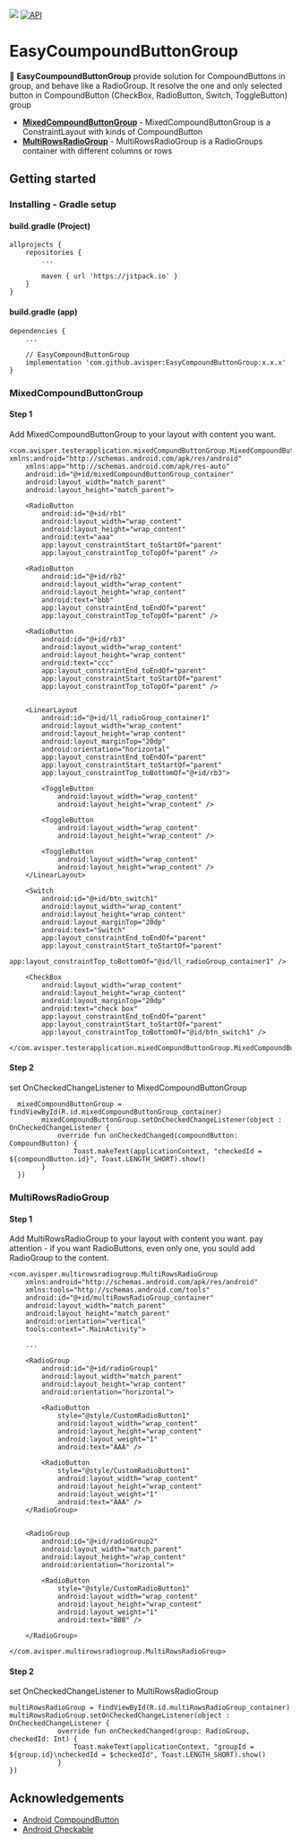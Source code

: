 [![](https://jitpack.io/v/avisper/EasyCompoundButtonGroup.svg)](https://jitpack.io/#avisper/EasyCompoundButtonGroup) [![API](https://img.shields.io/badge/API-14%2B-brightgreen.svg?style=flat)](https://android-arsenal.com/api?level=14)


# EasyCoumpoundButtonGroup

:vertical_traffic_light: **EasyCoumpoundButtonGroup** provide solution for CompoundButtons in group, and behave like a RadioGroup. It resolve the one and only selected button in CompoundButton (CheckBox, RadioButton, Switch, ToggleButton) group


* [**MixedCompoundButtonGroup**](#MixedCompoundButtonGroup) - MixedCompoundButtonGroup is a ConstraintLayout with kinds of CompoundButton
* [**MultiRowsRadioGroup**](#MultiRowsRadioGroup) - MultiRowsRadioGroup is a RadioGroups container with different columns or rows


<!-- GETTING STARTED -->
## Getting started

### Installing - Gradle setup

#### build.gradle (Project)
```
allprojects {
    repositories {
        ...
        
        maven { url 'https://jitpack.io' }
    }
}
```

#### build.gradle (app)
```
dependencies {
    ...
    
    // EasyCompoundButtonGroup
    implementation 'com.github.avisper:EasyCompoundButtonGroup:x.x.x'
}
```



### MixedCompoundButtonGroup
#### Step 1
Add MixedCompoundButtonGroup to your layout with content you want.

```
<com.avisper.testerapplication.mixedCompundButtonGroup.MixedCompoundButtonGroup xmlns:android="http://schemas.android.com/apk/res/android"
    xmlns:app="http://schemas.android.com/apk/res-auto"
    android:id="@+id/mixedCompoundButtonGroup_container"
    android:layout_width="match_parent"
    android:layout_height="match_parent">

    <RadioButton
        android:id="@+id/rb1"
        android:layout_width="wrap_content"
        android:layout_height="wrap_content"
        android:text="aaa"
        app:layout_constraintStart_toStartOf="parent"
        app:layout_constraintTop_toTopOf="parent" />

    <RadioButton
        android:id="@+id/rb2"
        android:layout_width="wrap_content"
        android:layout_height="wrap_content"
        android:text="bbb"
        app:layout_constraintEnd_toEndOf="parent"
        app:layout_constraintTop_toTopOf="parent" />

    <RadioButton
        android:id="@+id/rb3"
        android:layout_width="wrap_content"
        android:layout_height="wrap_content"
        android:text="ccc"
        app:layout_constraintEnd_toEndOf="parent"
        app:layout_constraintStart_toStartOf="parent"
        app:layout_constraintTop_toTopOf="parent" />


    <LinearLayout
        android:id="@+id/ll_radioGroup_container1"
        android:layout_width="wrap_content"
        android:layout_height="wrap_content"
        android:layout_marginTop="20dp"
        android:orientation="horizontal"
        app:layout_constraintEnd_toEndOf="parent"
        app:layout_constraintStart_toStartOf="parent"
        app:layout_constraintTop_toBottomOf="@+id/rb3">

        <ToggleButton
            android:layout_width="wrap_content"
            android:layout_height="wrap_content" />

        <ToggleButton
            android:layout_width="wrap_content"
            android:layout_height="wrap_content" />

        <ToggleButton
            android:layout_width="wrap_content"
            android:layout_height="wrap_content" />
    </LinearLayout>

    <Switch
        android:id="@+id/btn_switch1"
        android:layout_width="wrap_content"
        android:layout_height="wrap_content"
        android:layout_marginTop="20dp"
        android:text="Switch"
        app:layout_constraintEnd_toEndOf="parent"
        app:layout_constraintStart_toStartOf="parent"
        app:layout_constraintTop_toBottomOf="@id/ll_radioGroup_container1" />

    <CheckBox
        android:layout_width="wrap_content"
        android:layout_height="wrap_content"
        android:layout_marginTop="20dp"
        android:text="check box"
        app:layout_constraintEnd_toEndOf="parent"
        app:layout_constraintStart_toStartOf="parent"
        app:layout_constraintTop_toBottomOf="@id/btn_switch1" />

</com.avisper.testerapplication.mixedCompundButtonGroup.MixedCompoundButtonGroup>
```

#### Step 2
set OnCheckedChangeListener to  MixedCompoundButtonGroup
```
  mixedCompoundButtonGroup = findViewById(R.id.mixedCompoundButtonGroup_container)
        mixedCompoundButtonGroup.setOnCheckedChangeListener(object : OnCheckedChangeListener {
            override fun onCheckedChanged(compoundButton: CompoundButton) {
                Toast.makeText(applicationContext, "checkedId = ${compoundButton.id}", Toast.LENGTH_SHORT).show()
        }
  })
```



### MultiRowsRadioGroup
#### Step 1
Add MultiRowsRadioGroup to your layout with content you want.
pay attention - if you want RadioButtons, even only one, you sould add RadioGroup to the content.
```
<com.avisper.multirowsradiogroup.MultiRowsRadioGroup 
    xmlns:android="http://schemas.android.com/apk/res/android"
    xmlns:tools="http://schemas.android.com/tools"
    android:id="@+id/multiRowsRadioGroup_container"
    android:layout_width="match_parent"
    android:layout_height="match_parent"
    android:orientation="vertical"
    tools:context=".MainActivity">
    
    ...

    <RadioGroup
        android:id="@+id/radioGroup1"
        android:layout_width="match_parent"
        android:layout_height="wrap_content"
        android:orientation="horizontal">

        <RadioButton
            style="@style/CustomRadioButton1"
            android:layout_width="wrap_content"
            android:layout_height="wrap_content"
            android:layout_weight="1"
            android:text="AAA" />

        <RadioButton
            style="@style/CustomRadioButton1"
            android:layout_width="wrap_content"
            android:layout_height="wrap_content"
            android:layout_weight="1"
            android:text="AAA" />
    </RadioGroup>

 
    <RadioGroup
        android:id="@+id/radioGroup2"
        android:layout_width="match_parent"
        android:layout_height="wrap_content"
        android:orientation="horizontal">

        <RadioButton
            style="@style/CustomRadioButton1"
            android:layout_width="wrap_content"
            android:layout_height="wrap_content"
            android:layout_weight="1"
            android:text="BBB" />

    </RadioGroup>
 
</com.avisper.multirowsradiogroup.MultiRowsRadioGroup>
```

#### Step 2
set OnCheckedChangeListener to  MultiRowsRadioGroup
```
multiRowsRadioGroup = findViewById(R.id.multiRowsRadioGroup_container)
multiRowsRadioGroup.setOnCheckedChangeListener(object : OnCheckedChangeListener {
            override fun onCheckedChanged(group: RadioGroup, checkedId: Int) {
                Toast.makeText(applicationContext, "groupId = ${group.id}\ncheckedId = $checkedId", Toast.LENGTH_SHORT).show()
            }
})
```



<!-- ACKNOWLEDGEMENTS -->
## Acknowledgements
* [Android CompoundButton](https://developer.android.com/reference/android/widget/CompoundButton)
* [Android Checkable](https://developer.android.com/reference/android/widget/Checkable.html)
